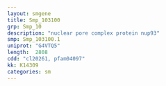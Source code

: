 ```yaml
---
layout: smgene
title: Smp_103100
grp: Smp_10
description: "nuclear pore complex protein nup93"
smp: Smp_103100.1
uniprot: "G4VTQ5"
length:  2808
cdd: "cl20261, pfam04097"
kk: K14309
categories: sm
---
```

